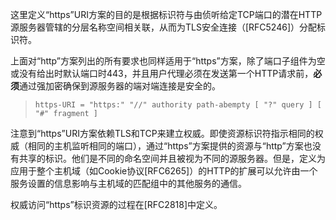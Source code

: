 这里定义“https”URI方案的目的是根据标识符与由侦听给定TCP端口的潜在HTTP源服务器管辖的分层名称空间相关联，从而为TLS安全连接（[RFC5246]）分配标识符。

上面对“http”方案列出的所有要求也同样适用于“https”方案，除了端口子组件为空或没有给出时默认端口时443，并且用户代理必须在发送第一个HTTP请求前，**必须**通过强加密确保到源服务器的端对端连接是安全的。

> ```
> https-URI = "https:" "//" authority path-abempty [ "?" query ] [ "#" fragment ]
> ```

注意到“https”URI方案依赖TLS和TCP来建立权威。即使资源标识符指示相同的权威（相同的主机监听相同的端口），通过“https”方案提供的资源与“http”方案也没有共享的标识。他们是不同的命名空间并且被视为不同的源服务器。但是，定义为应用于整个主机域（如Cookie协议[RFC6265]）的HTTP的扩展可以允许由一个服务设置的信息影响与主机域的匹配组中的其他服务的通信。

权威访问“https”标识资源的过程在[RFC2818]中定义。
